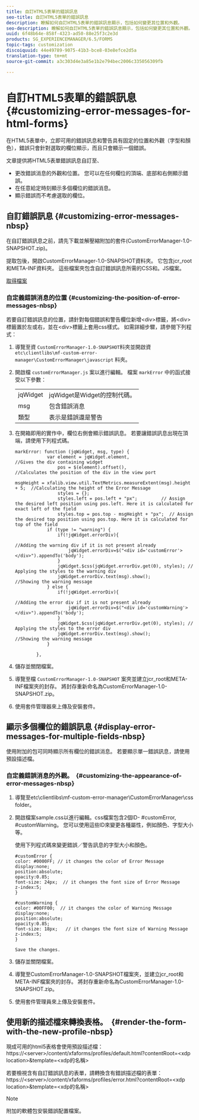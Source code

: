 ```yaml
---
title: 自訂HTML5表單的錯誤訊息
seo-title: 自訂HTML5表單的錯誤訊息
description: 瞭解如何自訂HTML5表單的錯誤訊息顯示，包括如何變更其位置和外觀。
seo-description: 瞭解如何自訂HTML5表單的錯誤訊息顯示，包括如何變更其位置和外觀。
uuid: 6f48b64e-858f-4323-ad50-88e25f3c2e3d
products: SG_EXPERIENCEMANAGER/6.5/FORMS
topic-tags: customization
discoiquuid: 44e49789-9075-41b3-bce8-03e8efce2d5a
translation-type: tm+mt
source-git-commit: a3c303d4e3a85e1b2e794bec2006c335056309fb

---
```



# 自訂HTML5表單的錯誤訊息 {#customizing-error-messages-for-html-forms}

在HTML5表單中，立即可用的錯誤訊息和警告具有固定的位置和外觀（字型和顏色），錯誤只會針對選取的欄位顯示，而且只會顯示一個錯誤。

文章提供將HTML5表單錯誤訊息自訂至、

* 更改錯誤消息的外觀和位置。 您可以在任何欄位的頂端、底部和右側顯示錯誤。
* 在任意給定時刻顯示多個欄位的錯誤消息。
* 顯示錯誤而不考慮選取的欄位。

## 自訂錯誤訊息 {#customizing-error-messages-nbsp}

在自訂錯誤訊息之前，請先下載並解壓縮附加的套件(CustomErrorManager-1.0-SNAPSHOT.zip)。

提取包後，開啟CustomErrorManager-1.0-SNAPSHOT資料夾。 它包含jcr_root和META-INF資料夾。 這些檔案夾包含自訂錯誤訊息所需的CSS和。JS檔案。

[取得檔案](assets/customerrormanager-1.0-snapshot.zip)

### 自定義錯誤消息的位置 {#customizing-the-position-of-error-messages-nbsp}

若要自訂錯誤訊息的位置，請針對每個錯誤和警告欄位新增&lt;div>標籤，將&lt;div>標籤置於左或右，並在&lt;div>標籤上套用css樣式。 如需詳細步驟，請參閱下列程式：

1. 導覽至資 `CustomErrorManager-1.0-SNAPSHOT`料夾並開啟資 `etc\clientlibs\mf-custom-error-manager\CustomErrorManager\javascript` 料夾。
1. 開啟檔 `customErrorManager.js` 案以進行編輯。 檔案 `markError` 中的函式接受以下參數：

   |  |  |
   |---|---|
   | jqWidget | jqWidget是Widget的控制代碼。 |
   | msg | 包含錯誤消息 |
   | 類型 | 表示是錯誤還是警告 |

1. 在開箱即用的實作中，欄位右側會顯示錯誤訊息。 若要讓錯誤訊息出現在頂端，請使用下列程式碼。

   ```
   markError: function (jqWidget, msg, type) {
               var element = jqWidget.element,                                //Gives the div containing widget
                   pos = $(element).offset(),                          //Calculates the position of the div in the view port
                                                                   msgHeight = xfalib.view.util.TextMetrics.measureExtent(msg).height + 5;  //Calculating the height of the Error Message
                   styles = {};
                   styles.left = pos.left + "px";         // Assign the desired left position using pos.left. Here it is calculated for exact left of the field
                   styles.top = pos.top - msgHeight + "px";  // Assign the desired top position using pos.top. Here it is calculated for top of the field
               if (type != "warning") {
                   if(!jqWidget.errorDiv){
                                                                                   //Adding the warning div if it is not present already
                       jqWidget.errorDiv=$("<div id='customError'></div>").appendTo('body');
                   }
                   jqWidget.$css(jqWidget.errorDiv.get(0), styles); // Applying the styles to the warning div
                   jqWidget.errorDiv.text(msg).show();                     //Showing the warning message
               } else {
                   if(!jqWidget.errorDiv){
                                                                                   //Adding the error div if it is not present already
                       jqWidget.errorDiv=$("<div id='customWarning'></div>").appendTo('body');
                   }
                   jqWidget.$css(jqWidget.errorDiv.get(0), styles); // Applying the styles to the error div
                   jqWidget.errorDiv.text(msg).show();                     //Showing the warning message
               }
   
           },
   ```

1. 儲存並關閉檔案。
1. 導覽至檔 `CustomErrorManager-1.0-SNAPSHOT` 案夾並建立jcr_root和META-INF檔案夾的封存。 將封存重新命名為CustomErrorManager-1.0-SNAPSHOT.zip。
1. 使用套件管理器來上傳及安裝套件。

## 顯示多個欄位的錯誤訊息 {#display-error-messages-for-multiple-fields-nbsp}

使用附加的包可同時顯示所有欄位的錯誤消息。 若要顯示單一錯誤訊息，請使用預設描述檔。

### 自定義錯誤消息的外觀。  {#customizing-the-appearance-of-error-messages-nbsp}

1. 導覽至etc\clientlibs\mf-custom-error-manager\CustomErrorManager\css folder。

1. 開啟檔案sample.css以進行編輯。css檔案包含2個ID- #customError, #customWarning。 您可以使用這些ID來變更各種屬性，例如顏色、字型大小等。

   使用下列程式碼來變更錯誤／警告訊息的字型大小和顏色。

   ```
   #customError {
   color: #0000FF; // it changes the color of Error Message
   display:none;
   position:absolute;
   opacity:0.85;
   font-size: 24px;  // it changes the font size of Error Message
   z-index:5;
   }
   
   #customWarning {
   color: #00FF00;  // it changes the color of Warning Message
   display:none;
   position:absolute;
   opacity:0.85;
   font-size: 18px;   // it changes the font size of Warning Message
   z-index:5;
   }
   
   Save the changes.
   ```

1. 儲存並關閉檔案。
1. 導覽至CustomErrorManager-1.0-SNAPSHOT檔案夾，並建立jcr_root和META-INF檔案夾的封存。 將封存重新命名為CustomErrorManager-1.0-SNAPSHOT.zip。
1. 使用套件管理員來上傳及安裝套件。

## 使用新的描述檔來轉換表格。  {#render-the-form-with-the-new-profile-nbsp}

現成可用的html5表格會使用預設描述檔：https://&lt;server>/content/xfaforms/profiles/default.html?contentRoot=&lt;xdp location>&amp;template=&lt;xdp的名稱>

若要檢視含有自訂錯誤訊息的表單，請轉換含有錯誤描述檔的表單：https://&lt;server>/content/xfaforms/profiles/error.html?contentRoot=&lt;xdp location>&amp;template=&lt;xdp的名稱>

>[!NOTE]
>
>附加的軟體包安裝錯誤配置檔案。

